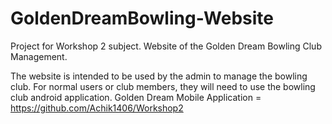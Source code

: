 # GoldenDreamBowling-Website
Project for Workshop 2 subject. Website of the Golden Dream Bowling Club Management.

The website is intended to be used by the admin to manage the bowling club.
For normal users or club members, they will need to use the bowling club android application.
Golden Dream Mobile Application = https://github.com/Achik1406/Workshop2
